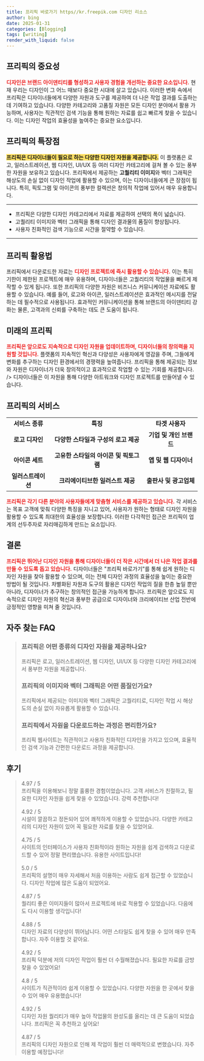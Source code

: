 ```yaml
---
title: 프리픽 바로가기 https//kr.freepik.com 디자인 리소스
author: bing
date: 2025-01-31
categories: [Blogging]
tags: [writing]
render_with_liquid: false
---
```



<h2 id='프리픽의 중요성'>프리픽의 중요성</h2>

<p><b><span style="color: #ee2323;">디자인은 브랜드 아이덴티티를 형성하고 사용자 경험을 개선하는 중요한 요소입니다.</span></b> 현재 우리는 디자인이 그 어느 때보다 중요한 시대에 살고 있습니다. 이러한 변화 속에서 프리픽은 디자이너들에게 다양한 자원과 도구를 제공하여 더 나은 작업 결과를 도출하는 데 기여하고 있습니다. 다양한 카테고리와 고품질 자원은 모든 디자인 분야에서 활용 가능하며, 사용자는 직관적인 검색 기능을 통해 원하는 자료를 쉽고 빠르게 찾을 수 있습니다. 이는 디자인 작업의 효율성을 높여주는 중요한 요소입니다.</p>

<h2 id='프리픽의 특장점'>프리픽의 특장점</h2>

<p><b><span style="background-color: #ffe066;">프리픽은 디자이너들이 필요로 하는 다양한 디자인 자원을 제공합니다.</span></b> 이 플랫폼은 로고, 일러스트레이션, 웹 디자인, UI/UX 등 여러 디자인 카테고리에 걸쳐 볼 수 있는 풍부한 자원을 보유하고 있습니다. 프리픽에서 제공하는 <b>고퀄리티 이미지</b>와 벡터 그래픽은 해상도의 손실 없이 디자인 작업에 활용할 수 있으며, 이는 디자이너들에게 큰 장점이 됩니다. 특히, 픽토그램 및 아이콘의 풍부한 컬렉션은 창의적 작업에 있어서 매우 유용합니다.</p>

<hr />

<ul>
    <li>프리픽은 다양한 디자인 카테고리에서 자료를 제공하여 선택의 폭이 넓습니다.</li>
    <li>고퀄리티 이미지와 벡터 그래픽을 통해 디자인 결과물의 품질이 향상됩니다.</li>
    <li>사용자 친화적인 검색 기능으로 시간을 절약할 수 있습니다.</li>
</ul>

<hr />

<h2 id='프리픽 활용법'>프리픽 활용법</h2>

<p>프리픽에서 다운로드한 자료는 <b><span style="color: #ee2323;">디자인 프로젝트에 즉시 활용할 수 있습니다.</span></b> 이는 특히 기한이 제한된 프로젝트에 매우 유용하며, 디자이너들은 고퀄리티의 작업물을 빠르게 제작할 수 있게 됩니다. 또한 프리픽의 다양한 자원은 비즈니스 커뮤니케이션 자료에도 활용할 수 있습니다. 예를 들어, 로고와 아이콘, 일러스트레이션은 효과적인 메시지를 전달하는 데 필수적으로 사용됩니다. 효과적인 커뮤니케이션을 통해 브랜드의 아이덴티티 강화는 물론, 고객과의 신뢰를 구축하는 데도 큰 도움이 됩니다.</p>

<h2 id='미래의 프리픽'>미래의 프리픽</h2>

<p><b><span style="color: #ee2323;">프리픽은 앞으로도 지속적으로 디자인 자원을 업데이트하며, 디자이너들의 창의력을 지원할 것입니다.</span></b> 플랫폼의 지속적인 혁신과 다양성은 사용자에게 영감을 주며, 그들에게 변화를 추구하는 디자인 환경에서의 경쟁력을 높여줍니다. 프리픽을 통해 제공되는 정보와 자원은 디자이너가 더욱 창의적이고 효과적으로 작업할 수 있는 기회를 제공합니다. /> 디자이너들은 이 자원을 통해 다양한 아트워크와 디자인 프로젝트를 만들어낼 수 있습니다.</p>

<h2 id='프리픽의 서비스'><h2 id='프리픽의 서비스'>프리픽의 서비스</h2>

<table>
    <tr>
        <td style="text-align: center; height: 17px;"><b>서비스 종류</b></td>
        <td style="text-align: center; height: 17px;"><b>특징</b></td>
        <td style="text-align: center; height: 17px;"><b>타겟 사용자</b></td>
    </tr>
    <tr>
        <td style="text-align: center; height: 17px;"><b>로고 디자인</b></td>
        <td style="text-align: center; height: 17px;"><b>다양한 스타일과 구성의 로고 제공</b></td>
        <td style="text-align: center; height: 17px;"><b>기업 및 개인 브랜드</b></td>
    </tr>
    <tr>
        <td style="text-align: center; height: 17px;"><b>아이콘 세트</b></td>
        <td style="text-align: center; height: 17px;"><b>고유한 스타일의 아이콘 및 픽토그램</b></td>
        <td style="text-align: center; height: 17px;"><b>앱 및 웹 디자이너</b></td>
    </tr>
    <tr>
        <td style="text-align: center; height: 17px;"><b>일러스트레이션</b></td>
        <td style="text-align: center; height: 17px;"><b>크리에이티브한 일러스트 제공</b></td>
        <td style="text-align: center; height: 17px;"><b>출판사 및 광고업체</b></td>
    </tr>
</table>

<p><b><span style="color: #ee2323;">프리픽은 각기 다른 분야의 사용자들에게 맞춤형 서비스를 제공하고 있습니다.</span></b> 각 서비스는 목표 고객에 맞춰 다양한 특징을 지니고 있어, 사용자가 원하는 형태로 디자인 자원을 활용할 수 있도록 최대한의 효율성을 보장합니다. 이러한 다각적인 접근은 프리픽이 업계의 선두주자로 자리매김하게 만드는 요소입니다.</p>

<h2 id='결론'>결론</h2>

<p><b><span style="color: #ee2323;">프리픽은 뛰어난 디자인 자원을 통해 디자이너들이 더 작은 시간에서 더 나은 작업 결과를 만들 수 있도록 돕고 있습니다.</span></b> 디자이너들은 "프리픽 바로가기"를 통해 쉽게 원하는 디자인 자원을 찾아 활용할 수 있으며, 이는 전체 디자인 과정의 효율성을 높이는 중요한 방법이 될 것입니다. 차별화된 자원과 도구의 활용은 디자인 작업의 질을 한층 높일 뿐만 아니라, 디자이너가 추구하는 창의적인 접근을 가능하게 합니다. 프리픽은 앞으로도 지속적으로 디자인 자원의 혁신과 풍부한 공급으로 디자이너와 크리에이티브 산업 전반에 긍정적인 영향을 미쳐 줄 것입니다.</p>


<h2 id='자주_찾는_FAQ'>자주 찾는 FAQ</h2>
<div itemscope="" itemtype="https://schema.org/FAQPage"> 
<blockquote> 
  <div itemscope="" itemprop="mainEntity" itemtype="https://schema.org/Question"> 
    <h3 itemprop="name">프리픽은 어떤 종류의 디자인 자원을 제공하나요?</h3> 
    <div itemscope="" itemprop="acceptedAnswer" itemtype="https://schema.org/Answer"> 
      <span itemprop="text"> 
        <p>프리픽은 로고, 일러스트레이션, 웹 디자인, UI/UX 등 다양한 디자인 카테고리에서 풍부한 자원을 제공합니다.</p> 
      </span> 
    </div> 
  </div> 

  <div itemscope="" itemprop="mainEntity" itemtype="https://schema.org/Question"> 
    <h3 itemprop="name">프리픽의 이미지와 벡터 그래픽은 어떤 품질인가요?</h3> 
    <div itemscope="" itemprop="acceptedAnswer" itemtype="https://schema.org/Answer"> 
      <span itemprop="text"> 
        <p>프리픽에서 제공되는 이미지와 벡터 그래픽은 고퀄리티로, 디자인 작업 시 해상도의 손실 없이 자유롭게 활용할 수 있습니다.</p> 
      </span> 
    </div> 
  </div> 

  <div itemscope="" itemprop="mainEntity" itemtype="https://schema.org/Question"> 
    <h3 itemprop="name">프리픽에서 자원을 다운로드하는 과정은 편리한가요?</h3> 
    <div itemscope="" itemprop="acceptedAnswer" itemtype="https://schema.org/Answer"> 
      <span itemprop="text"> 
        <p>프리픽 웹사이트는 직관적이고 사용자 친화적인 디자인을 가지고 있으며, 효율적인 검색 기능과 간편한 다운로드 과정을 제공합니다.</p> 
      </span> 
    </div> 
  </div> 
</blockquote> 
</div>
<h2 id='후기'>후기</h2>
<div itemscope itemtype="https://schema.org/Product">
  <blockquote>
  <div itemprop="review" itemscope itemtype="https://schema.org/Review">
      <div itemprop="reviewRating" itemscope itemtype="https://schema.org/Rating"> <span itemprop="ratingValue">4.97</span> / <span itemprop="bestRating">5</span> </div>
      <span itemprop="reviewBody">프리픽을 이용해보니 정말 훌륭한 경험이었습니다. 고객 서비스가 친절하고, 필요한 디자인 자원을 쉽게 찾을 수 있었습니다. 강력 추천합니다!</span>
  </div>
  <br>
  <div itemprop="review" itemscope itemtype="https://schema.org/Review">
      <div itemprop="reviewRating" itemscope itemtype="https://schema.org/Rating"> <span itemprop="ratingValue">4.92</span> / <span itemprop="bestRating">5</span> </div>
      <span itemprop="reviewBody">시설이 깔끔하고 정돈되어 있어 쾌적하게 이용할 수 있었습니다. 다양한 카테고리의 디자인 자원이 있어 꼭 필요한 자료를 찾을 수 있었어요.</span>
  </div>
  <br>
  <div itemprop="review" itemscope itemtype="https://schema.org/Review">
      <div itemprop="reviewRating" itemscope itemtype="https://schema.org/Rating"> <span itemprop="ratingValue">4.75</span> / <span itemprop="bestRating">5</span> </div>
      <span itemprop="reviewBody">사이트의 인터페이스가 사용자 친화적이라 원하는 자원을 쉽게 검색하고 다운로드할 수 있어 정말 편리했습니다. 유용한 사이트입니다!</span>
  </div>
  <br>
  <div itemprop="review" itemscope itemtype="https://schema.org/Review">
      <div itemprop="reviewRating" itemscope itemtype="https://schema.org/Rating"> <span itemprop="ratingValue">5.0</span> / <span itemprop="bestRating">5</span> </div>
      <span itemprop="reviewBody">프리픽의 설명이 매우 자세해서 처음 이용하는 사람도 쉽게 접근할 수 있었습니다. 디자인 작업에 많은 도움이 되었어요.</span>
  </div>
  <br>
  <div itemprop="review" itemscope itemtype="https://schema.org/Review">
      <div itemprop="reviewRating" itemscope itemtype="https://schema.org/Rating"> <span itemprop="ratingValue">4.87</span> / <span itemprop="bestRating">5</span> </div>
      <span itemprop="reviewBody">퀄리티 좋은 이미지들이 많아서 프로젝트에 바로 적용할 수 있었습니다. 다음에도 다시 이용할 생각입니다!</span>
  </div>
  <br>
  <div itemprop="review" itemscope itemtype="https://schema.org/Review">
      <div itemprop="reviewRating" itemscope itemtype="https://schema.org/Rating"> <span itemprop="ratingValue">4.88</span> / <span itemprop="bestRating">5</span> </div>
      <span itemprop="reviewBody">디자인 자료의 다양성이 뛰어납니다. 어떤 스타일도 쉽게 찾을 수 있어 매우 만족합니다. 자주 이용할 것 같아요.</span>
  </div>
  <br>
  <div itemprop="review" itemscope itemtype="https://schema.org/Review">
      <div itemprop="reviewRating" itemscope itemtype="https://schema.org/Rating"> <span itemprop="ratingValue">4.92</span> / <span itemprop="bestRating">5</span> </div>
      <span itemprop="reviewBody">프리픽 덕분에 저의 디자인 작업이 훨씬 더 수월해졌습니다. 필요한 자료를 금방 찾을 수 있었어요!</span>
  </div>
  <br>
  <div itemprop="review" itemscope itemtype="https://schema.org/Review">
      <div itemprop="reviewRating" itemscope itemtype="https://schema.org/Rating"> <span itemprop="ratingValue">4.8</span> / <span itemprop="bestRating">5</span> </div>
      <span itemprop="reviewBody">사이트가 직관적이라 쉽게 이용할 수 있었습니다. 다양한 자원을 한 곳에서 찾을 수 있어 매우 유용했습니다!</span>
  </div>
  <br>
  <div itemprop="review" itemscope itemtype="https://schema.org/Review">
      <div itemprop="reviewRating" itemscope itemtype="https://schema.org/Rating"> <span itemprop="ratingValue">4.92</span> / <span itemprop="bestRating">5</span> </div>
      <span itemprop="reviewBody">디자인 자원 퀄리티가 매우 높아 작업물의 완성도를 올리는 데 큰 도움이 되었습니다. 프리픽은 꼭 추천하고 싶어요!</span>
  </div>
  <br>
  <div itemprop="review" itemscope itemtype="https://schema.org/Review">
      <div itemprop="reviewRating" itemscope itemtype="https://schema.org/Rating"> <span itemprop="ratingValue">4.87</span> / <span itemprop="bestRating">5</span> </div>
      <span itemprop="reviewBody">프리픽의 디자인 자원으로 인해 제 작업이 훨씬 더 매력적으로 변했습니다. 자주 이용할 예정입니다!</span>
  </div>
  </blockquote>
</div>
